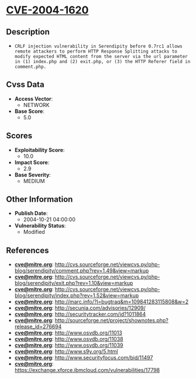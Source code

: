 
# [CVE-2004-1620](http://cvs.sourceforge.net/viewcvs.py/php-blog/serendipity/comment.php?rev=1.49&view=markup)

## Description

- `CRLF injection vulnerability in Serendipity before 0.7rc1 allows remote attackers to perform HTTP Response Splitting attacks to modify expected HTML content from the server via the url parameter in (1) index.php and (2) exit.php, or (3) the HTTP Referer field in comment.php.`

## Cvss Data

- **Access Vector**:
  - NETWORK
- **Base Score**:
  - 5.0

## Scores

- **Exploitability Score**:
  - 10.0
- **Impact Score**:
  - 2.9
- **Base Severity**:
  - MEDIUM

## Other Information

- **Publish Date**:
  - 2004-10-21 04:00:00
- **Vulnerability Status**:
  - Modified

## References

- **cve@mitre.org**: http://cvs.sourceforge.net/viewcvs.py/php-blog/serendipity/comment.php?rev=1.49&view=markup
- **cve@mitre.org**: http://cvs.sourceforge.net/viewcvs.py/php-blog/serendipity/exit.php?rev=1.10&view=markup
- **cve@mitre.org**: http://cvs.sourceforge.net/viewcvs.py/php-blog/serendipity/index.php?rev=1.52&view=markup
- **cve@mitre.org**: http://marc.info/?l=bugtraq&m=109841283115808&w=2
- **cve@mitre.org**: http://secunia.com/advisories/12909/
- **cve@mitre.org**: http://securitytracker.com/id?1011864
- **cve@mitre.org**: http://sourceforge.net/project/shownotes.php?release_id=276694
- **cve@mitre.org**: http://www.osvdb.org/11013
- **cve@mitre.org**: http://www.osvdb.org/11038
- **cve@mitre.org**: http://www.osvdb.org/11039
- **cve@mitre.org**: http://www.s9y.org/5.html
- **cve@mitre.org**: http://www.securityfocus.com/bid/11497
- **cve@mitre.org**: https://exchange.xforce.ibmcloud.com/vulnerabilities/17798
